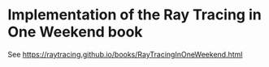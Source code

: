 # Implementation of the Ray Tracing in One Weekend book

See https://raytracing.github.io/books/RayTracingInOneWeekend.html